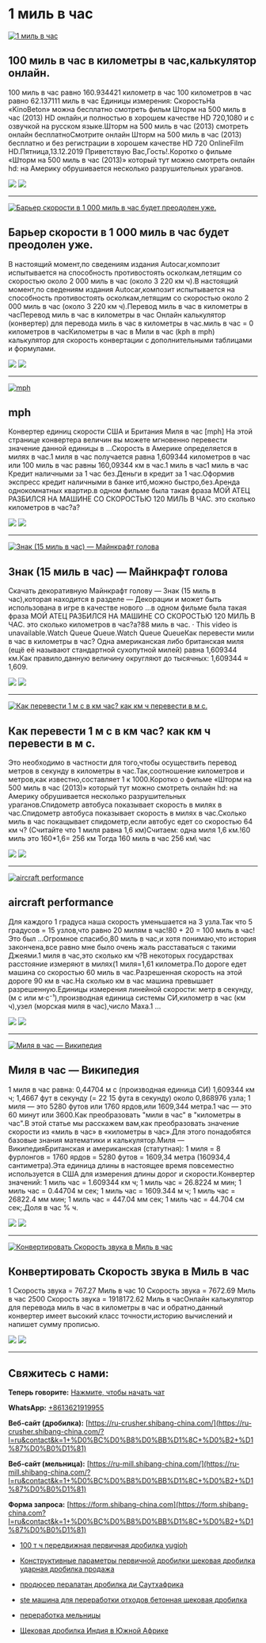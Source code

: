 # 1 миль в час

<a href="https://swt.shibang-china.com/?l=ru&img&k=1+%D0%BC%D0%B8%D0%BB%D1%8C+%D0%B2+%D1%87%D0%B0%D1%81" target="_blank">![1 миль в час](http://static.shibang-china.com/all-800x300/479.jpg)</a>

## 100 миль в час в километры в час,калькулятор онлайн.
100 миль в час равно 160.934421 километр в час 100 километров в час равно 62.137111 миль в час Единицы измерения: СкоростьНа &#171;KinoBeton&#187; можна бесплатно смотреть фильм Шторм на 500 миль в час (2013) HD онлайн,и полностью в хорошем качестве HD 720,1080 и с озвучкой на русском языке.Шторм на 500 миль в час (2013) смотреть онлайн бесплатноСмотрите онлайн Шторм на 500 миль в час (2013) бесплатно и без регистрации в хорошем качестве HD 720  OnlineFilm HD.Пятница,13.12.2019 Приветствую Вас,Гость!.Коротко о фильме &#171;Шторм на 500 миль в час (2013)&#187; который тут можно смотреть онлайн hd: на Америку обрушивается несколько разрушительных ураганов.


<a href="https://whatsapp.shibangsoft.com/WhatsApp.php" target="_blank" title="WhatsApp">![](http://static.shibang-china.com/icon/whatsapp.png)</a> <a href="https://swt.shibang-china.com/?l=ru&icon&k=1+%D0%BC%D0%B8%D0%BB%D1%8C+%D0%B2+%D1%87%D0%B0%D1%81" target="_blank">![](http://static.shibang-china.com/icon/chat-ru.png)</a>

---

<a href="https://swt.shibang-china.com/?l=ru&img&k=1+%D0%BC%D0%B8%D0%BB%D1%8C+%D0%B2+%D1%87%D0%B0%D1%81" target="_blank">![Барьер скорости в 1 000 миль в час будет преодолен уже.](http://static.shibang-china.com/all-800x300/1188.jpg)</a>

## Барьер скорости в 1 000 миль в час будет преодолен уже.
В настоящий момент,по сведениям издания Autocar,композит испытывается на способность противостоять осколкам,летящим со скоростью около 2 000 миль в час (около 3 220 км ч).В настоящий момент,по сведениям издания Autocar,композит испытывается на способность противостоять осколкам,летящим со скоростью около 2 000 миль в час (около 3 220 км ч).Перевод миль в час в километры в часПеревод миль в час в километры в час Онлайн калькулятор (конвертер) для перевода миль в час в километры в час.миль в час = 0 километров в часКилометры в час в Мили в час (kph в mph) калькулятор для скорость конвертации с дополнительными таблицами и формулами.


<a href="https://whatsapp.shibangsoft.com/WhatsApp.php" target="_blank" title="WhatsApp">![](http://static.shibang-china.com/icon/whatsapp.png)</a> <a href="https://swt.shibang-china.com/?l=ru&icon&k=1+%D0%BC%D0%B8%D0%BB%D1%8C+%D0%B2+%D1%87%D0%B0%D1%81" target="_blank">![](http://static.shibang-china.com/icon/chat-ru.png)</a>

---

<a href="https://swt.shibang-china.com/?l=ru&img&k=1+%D0%BC%D0%B8%D0%BB%D1%8C+%D0%B2+%D1%87%D0%B0%D1%81" target="_blank">![mph](http://static.shibang-china.com/all-800x300/905.jpg)</a>

## mph
Конвертер единиц скорости США и Британия Миля в час [mph] На этой странице конвертера величин вы можете мгновенно перевести значение данной единицы в …Скорость в Америке определяется в милях в час.1 миля в час получается равна 1,609344 километров в час или 100 миль в час равны 160,09344 км в час.1 миль в час1 миль в час ﻿﻿﻿ Кредит наличными за 1 час без.Деньги в кредит за 1 час.Оформив экспресс кредит наличными в банке итб,можно быстро,без.Аренда однокомнатных квартир.в одном фильме была такая фраза МОЙ АТЕЦ РАЗБИЛСЯ НА МАШИНЕ СО СКОРОСТЬЮ 120 МИЛЬ В ЧАС. это сколько километров в час?а?


<a href="https://whatsapp.shibangsoft.com/WhatsApp.php" target="_blank" title="WhatsApp">![](http://static.shibang-china.com/icon/whatsapp.png)</a> <a href="https://swt.shibang-china.com/?l=ru&icon&k=1+%D0%BC%D0%B8%D0%BB%D1%8C+%D0%B2+%D1%87%D0%B0%D1%81" target="_blank">![](http://static.shibang-china.com/icon/chat-ru.png)</a>

---

<a href="https://swt.shibang-china.com/?l=ru&img&k=1+%D0%BC%D0%B8%D0%BB%D1%8C+%D0%B2+%D1%87%D0%B0%D1%81" target="_blank">![Знак (15 миль в час) — Майнкрафт голова](http://static.shibang-china.com/all-800x300/490.jpg)</a>

## Знак (15 миль в час) — Майнкрафт голова
Скачать декоративную Майнкрафт голову — Знак (15 миль в час),которая находится в разделе — Декорации и может быть использована в игре в качестве нового …в одном фильме была такая фраза МОЙ АТЕЦ РАЗБИЛСЯ НА МАШИНЕ СО СКОРОСТЬЮ 120 МИЛЬ В ЧАС. это сколько километров в час?а?88 миль в час.&nbsp;&#0183;&#32;This video is unavailable.Watch Queue Queue.Watch Queue QueueКак перевести мили в час в километры в час? Одна американская либо британская миля (ещё её называют стандартной сухопутной милей) равна 1,609344 км.Как правило,данную величину округляют до тысячных: 1,609344 ≈ 1,609.


<a href="https://whatsapp.shibangsoft.com/WhatsApp.php" target="_blank" title="WhatsApp">![](http://static.shibang-china.com/icon/whatsapp.png)</a> <a href="https://swt.shibang-china.com/?l=ru&icon&k=1+%D0%BC%D0%B8%D0%BB%D1%8C+%D0%B2+%D1%87%D0%B0%D1%81" target="_blank">![](http://static.shibang-china.com/icon/chat-ru.png)</a>

---

<a href="https://swt.shibang-china.com/?l=ru&img&k=1+%D0%BC%D0%B8%D0%BB%D1%8C+%D0%B2+%D1%87%D0%B0%D1%81" target="_blank">![Как перевести 1 м с в км час? как км ч перевести в м с.](http://static.shibang-china.com/all-800x300/460.jpg)</a>

## Как перевести 1 м с в км час? как км ч перевести в м с.
Это необходимо в частности для того,чтобы осуществить перевод метров в секунду в километры в час.Так,соотношение километров и метров,как известно,составляет 1 к 1000.Коротко о фильме &#171;Шторм на 500 миль в час (2013)&#187; который тут можно смотреть онлайн hd: на Америку обрушивается несколько разрушительных ураганов.Спидометр автобуса показывает скорость в милях в час.Спидометр автобуса показывает скорость в милях в час.Сколько миль в час покащывает спидометр,если автобус едет со скоростью 64 км ч? (Считайте что 1 миля равна 1,6 км)Считаем: одна миля 1,6 км.!60 миль это 160*1,6= 256 км Тогда 160 миль в час 256 км\ час


<a href="https://whatsapp.shibangsoft.com/WhatsApp.php" target="_blank" title="WhatsApp">![](http://static.shibang-china.com/icon/whatsapp.png)</a> <a href="https://swt.shibang-china.com/?l=ru&icon&k=1+%D0%BC%D0%B8%D0%BB%D1%8C+%D0%B2+%D1%87%D0%B0%D1%81" target="_blank">![](http://static.shibang-china.com/icon/chat-ru.png)</a>

---

<a href="https://swt.shibang-china.com/?l=ru&img&k=1+%D0%BC%D0%B8%D0%BB%D1%8C+%D0%B2+%D1%87%D0%B0%D1%81" target="_blank">![aircraft performance](http://static.shibang-china.com/all-800x300/144.jpg)</a>

## aircraft performance
Для каждого 1 градуса наша скорость уменьшается на 3 узла.Так что 5 градусов = 15 узлов,что равно 20 милям в час!80 + 20 = 100 миль в час!Это был …Огромное спасибо,80 миль в час,и хотя понимаю,что история закончена,все равно мне было очень жаль расставаться с такими Джеями.1 миля в час,это сколько км ч?В некоторых государствах расстояние измеряют в милях(1 миля=1,61 километра.По дороге едет машина со скоростью 60 миль в час.Разрешенная скорость на этой дороге 90 км в час.На сколько км в час машина превышает разрешенную.Единицы измерения линейной скорости: метр в секунду,(м с или м&#183;с⁻&#185;),производная единица системы СИ,километр в час (км ч),узел (морская миля в час),число Маха.1 …


<a href="https://whatsapp.shibangsoft.com/WhatsApp.php" target="_blank" title="WhatsApp">![](http://static.shibang-china.com/icon/whatsapp.png)</a> <a href="https://swt.shibang-china.com/?l=ru&icon&k=1+%D0%BC%D0%B8%D0%BB%D1%8C+%D0%B2+%D1%87%D0%B0%D1%81" target="_blank">![](http://static.shibang-china.com/icon/chat-ru.png)</a>

---

<a href="https://swt.shibang-china.com/?l=ru&img&k=1+%D0%BC%D0%B8%D0%BB%D1%8C+%D0%B2+%D1%87%D0%B0%D1%81" target="_blank">![Миля в час — Википедия](http://static.shibang-china.com/all-800x300/647.jpg)</a>

## Миля в час — Википедия
1 миля в час равна: 0,44704 м с (производная единица СИ) 1,609344 км ч; 1,4667 фут в секунду (= 22 15 фута в секунду) около 0,868976 узла; 1 миля — это 5280 футов или 1760 ярдов,или 1609,344 метра.1 час — это 60 минут или 3600.Как преобразовать &quot;мили в час&quot; в &quot;километры в час&quot;.В этой статье мы расскажем вам,как преобразовать значение скорости из &#171;миль в час&#187; в &#171;километры в час&#187;.Для этого понадобятся базовые знания математики и калькулятор.Миля — ВикипедияБританская и американская (статутная): 1 миля = 8 фурлонгов = 1760 ярдов = 5280 футов = 1609,34 метра (160934,4 сантиметра).Эта единица длины в настоящее время повсеместно используется в США для измерения длины дорог и скорости.Конвертер значений: 1 миль час = 1.609344 км ч; 1 миль час = 26.8224 м мин; 1 миль час = 0.44704 м сек; 1 миль час = 1609.344 м ч; 1 миль час = 26822.4 мм мин; 1 миль час = 447.04 мм сек; 1 миль час = 44.704 см сек;.Доля в час % ч.


<a href="https://whatsapp.shibangsoft.com/WhatsApp.php" target="_blank" title="WhatsApp">![](http://static.shibang-china.com/icon/whatsapp.png)</a> <a href="https://swt.shibang-china.com/?l=ru&icon&k=1+%D0%BC%D0%B8%D0%BB%D1%8C+%D0%B2+%D1%87%D0%B0%D1%81" target="_blank">![](http://static.shibang-china.com/icon/chat-ru.png)</a>

---

<a href="https://swt.shibang-china.com/?l=ru&img&k=1+%D0%BC%D0%B8%D0%BB%D1%8C+%D0%B2+%D1%87%D0%B0%D1%81" target="_blank">![Конвертировать Скорость звука в Миль в час](http://static.shibang-china.com/all-800x300/636.jpg)</a>

## Конвертировать Скорость звука в Миль в час
1 Скорость звука = 767.27 Миль в час 10 Скорость звука = 7672.69 Миль в час 2500 Скорость звука = 1918172.62 Миль в часОнлайн калькулятор для перевода миль в час в километры в час и обратно,данный конвертер имеет высокий класс точности,историю вычислений и напишет сумму прописью.

<a href="https://whatsapp.shibangsoft.com/WhatsApp.php" target="_blank" title="WhatsApp">![](http://static.shibang-china.com/icon/whatsapp.png)</a> <a href="https://swt.shibang-china.com/?l=ru&icon&k=1+%D0%BC%D0%B8%D0%BB%D1%8C+%D0%B2+%D1%87%D0%B0%D1%81" target="_blank">![](http://static.shibang-china.com/icon/chat-ru.png)</a>

---
## Свяжитесь с нами:

**Теперь говорите:** [Нажмите, чтобы начать чат](https://swt.shibang-china.com?l=ru&contact&k=1+%D0%BC%D0%B8%D0%BB%D1%8C+%D0%B2+%D1%87%D0%B0%D1%81)

**WhatsApp:**  [+8613621919955](https://whatsapp.shibangsoft.com/WhatsApp.php)

**Веб-сайт (дробилка):** [https://ru-crusher.shibang-china.com/](https://ru-crusher.shibang-china.com/?l=ru&contact&k=1+%D0%BC%D0%B8%D0%BB%D1%8C+%D0%B2+%D1%87%D0%B0%D1%81)

**Веб-сайт (мельница):** [https://ru-mill.shibang-china.com/](https://ru-mill.shibang-china.com/?l=ru&contact&k=1+%D0%BC%D0%B8%D0%BB%D1%8C+%D0%B2+%D1%87%D0%B0%D1%81)

**Форма запроса:** [https://form.shibang-china.com](https://form.shibang-china.com?l=ru&contact&k=1+%D0%BC%D0%B8%D0%BB%D1%8C+%D0%B2+%D1%87%D0%B0%D1%81)

* [100 т  ч передвижная первичная дробилка yugioh](../121/100%20%D1%82%20%20%D1%87%20%D0%BF%D0%B5%D1%80%D0%B5%D0%B4%D0%B2%D0%B8%D0%B6%D0%BD%D0%B0%D1%8F%20%D0%BF%D0%B5%D1%80%D0%B2%D0%B8%D1%87%D0%BD%D0%B0%D1%8F%20%D0%B4%D1%80%D0%BE%D0%B1%D0%B8%D0%BB%D0%BA%D0%B0%20yugioh.md)

* [Конструктивные параметры первичной дробилки щековая дробилка ударная дробилка продажа](../124/%D0%9A%D0%BE%D0%BD%D1%81%D1%82%D1%80%D1%83%D0%BA%D1%82%D0%B8%D0%B2%D0%BD%D1%8B%D0%B5%20%D0%BF%D0%B0%D1%80%D0%B0%D0%BC%D0%B5%D1%82%D1%80%D1%8B%20%D0%BF%D0%B5%D1%80%D0%B2%D0%B8%D1%87%D0%BD%D0%BE%D0%B9%20%D0%B4%D1%80%D0%BE%D0%B1%D0%B8%D0%BB%D0%BA%D0%B8%20%D1%89%D0%B5%D0%BA%D0%BE%D0%B2%D0%B0%D1%8F%20%D0%B4%D1%80%D0%BE%D0%B1%D0%B8%D0%BB%D0%BA%D0%B0%20%D1%83%D0%B4%D0%B0%D1%80%D0%BD%D0%B0%D1%8F%20%D0%B4%D1%80%D0%BE%D0%B1%D0%B8%D0%BB%D0%BA%D0%B0%20%D0%BF%D1%80%D0%BE%D0%B4%D0%B0%D0%B6%D0%B0.md)

* [продюсер пералатан дробилка ди Саутхафрика](../121/%D0%BF%D1%80%D0%BE%D0%B4%D1%8E%D1%81%D0%B5%D1%80%20%D0%BF%D0%B5%D1%80%D0%B0%D0%BB%D0%B0%D1%82%D0%B0%D0%BD%20%D0%B4%D1%80%D0%BE%D0%B1%D0%B8%D0%BB%D0%BA%D0%B0%20%D0%B4%D0%B8%20%D0%A1%D0%B0%D1%83%D1%82%D1%85%D0%B0%D1%84%D1%80%D0%B8%D0%BA%D0%B0.md)

* [ste машина для переработки отходов бетонная щековая дробилка](../125/ste%20%D0%BC%D0%B0%D1%88%D0%B8%D0%BD%D0%B0%20%D0%B4%D0%BB%D1%8F%20%D0%BF%D0%B5%D1%80%D0%B5%D1%80%D0%B0%D0%B1%D0%BE%D1%82%D0%BA%D0%B8%20%D0%BE%D1%82%D1%85%D0%BE%D0%B4%D0%BE%D0%B2%20%D0%B1%D0%B5%D1%82%D0%BE%D0%BD%D0%BD%D0%B0%D1%8F%20%D1%89%D0%B5%D0%BA%D0%BE%D0%B2%D0%B0%D1%8F%20%D0%B4%D1%80%D0%BE%D0%B1%D0%B8%D0%BB%D0%BA%D0%B0.md)

* [переработка мельницы](../121/%D0%BF%D0%B5%D1%80%D0%B5%D1%80%D0%B0%D0%B1%D0%BE%D1%82%D0%BA%D0%B0%20%D0%BC%D0%B5%D0%BB%D1%8C%D0%BD%D0%B8%D1%86%D1%8B.md)

* [Щековая дробилка Индия в Южной Африке](../124/%D0%A9%D0%B5%D0%BA%D0%BE%D0%B2%D0%B0%D1%8F%20%D0%B4%D1%80%D0%BE%D0%B1%D0%B8%D0%BB%D0%BA%D0%B0%20%D0%98%D0%BD%D0%B4%D0%B8%D1%8F%20%D0%B2%20%D0%AE%D0%B6%D0%BD%D0%BE%D0%B9%20%D0%90%D1%84%D1%80%D0%B8%D0%BA%D0%B5.md)
